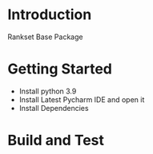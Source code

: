# Introduction

Rankset Base Package

# Getting Started

- Install python 3.9
- Install Latest Pycharm IDE and open it
- Install Dependencies

# Build and Test
